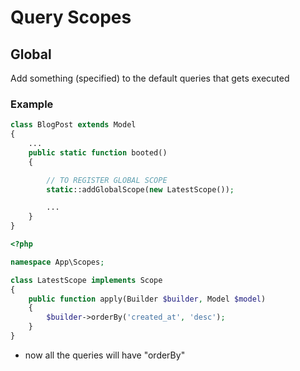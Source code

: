 # Query Scopes

## Global

Add something (specified) to the default queries that gets executed

### Example

```php
class BlogPost extends Model
{
    ...
    public static function booted()
    {

        // TO REGISTER GLOBAL SCOPE
        static::addGlobalScope(new LatestScope());

        ...
    }
}
```

```php
<?php

namespace App\Scopes;

class LatestScope implements Scope
{
    public function apply(Builder $builder, Model $model)
    {
        $builder->orderBy('created_at', 'desc');
    }
}
```

- now all the queries will have "orderBy"
